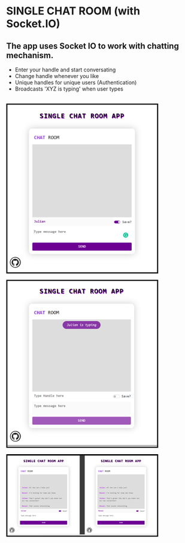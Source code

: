 # SINGLE CHAT ROOM (with Socket.IO)

## The app uses Socket IO to work with chatting mechanism. 

- Enter your handle and start conversating
- Change handle whenever you like
- Unique handles for unique users (Authentication)
- Broadcasts 'XYZ is typing' when user types

<br>
<div style="border: solid 3px black; width: 400px" >
<img src="./screenshots/ss1.png" width="400px"></div>
<br>
<div style="border: solid 3px black; width: 400px" >
<img src="./screenshots/ss2.png" width="400px"></div>
<br>
<div style="border: solid 3px black; width: 400px" >
<img src="./screenshots/ss3.png" width="400px"></div>